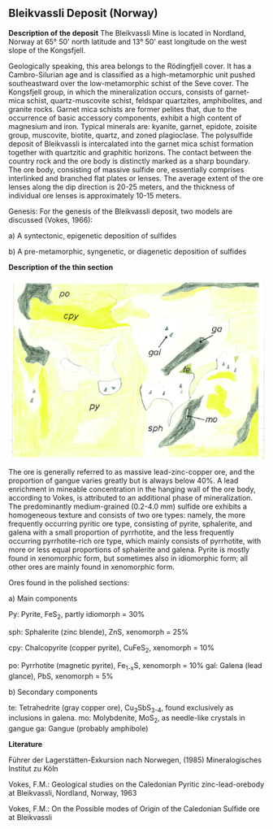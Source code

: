 ## Bleikvassli Deposit (Norway)

**Description of the deposit**
The Bleikvassli Mine is located in Nordland, Norway at 65° 50' north latitude and 13° 50' east longitude on the west slope of the Kongsfjell.

Geologically speaking, this area belongs to the Rödingfjell cover. It has a Cambro-Silurian age and is classified as a high-metamorphic unit pushed southeastward over the low-metamorphic schist of the Seve cover. The Kongsfjell group, in which the mineralization occurs, consists of garnet-mica schist, quartz-muscovite schist, feldspar quartzites, amphibolites, and granite rocks.
Garnet mica schists are former pelites that, due to the occurrence of basic accessory components, exhibit a high content of magnesium and iron.
Typical minerals are: kyanite, garnet, epidote, zoisite group, muscovite, biotite, quartz, and zoned plagioclase.
The polysulfide deposit of Bleikvassli is intercalated into the garnet mica schist formation together with quartzitic and graphitic horizons.
The contact between the country rock and the ore body is distinctly marked as a sharp boundary. The ore body, consisting of massive sulfide ore, essentially comprises interlinked and branched flat plates or lenses. The average extent of the ore lenses along the dip direction is 20-25 meters, and the thickness of individual ore lenses is approximately 10-15 meters.

Genesis: For the genesis of the Bleikvassli deposit, two models are discussed (Vokes, 1966):

a) A syntectonic, epigenetic deposition of sulfides

b) A pre-metamorphic, syngenetic, or diagenetic deposition of sulfides

**Description of the thin section**

![05_Bleikvassli](https://github.com/DinaKlim/OD_RL_notes/blob/main/RL_notes/05_Bleikvassli/5%20Bleikvassli.jpg)

The ore is generally referred to as massive lead-zinc-copper ore, and the proportion of gangue varies greatly but is always below 40%. A lead enrichment in mineable concentration in the hanging wall of the ore body, according to Vokes, is attributed to an additional phase of mineralization. The predominantly medium-grained (0.2-4.0 mm) sulfide ore exhibits a homogeneous texture and consists of two ore types: namely, the more frequently occurring pyritic ore type, consisting of pyrite, sphalerite, and galena with a small proportion of pyrrhotite, and the less frequently occurring pyrrhotite-rich ore type, which mainly consists of pyrrhotite, with more or less equal proportions of sphalerite and galena.
Pyrite is mostly found in xenomorphic form, but sometimes also in idiomorphic form; all other ores are mainly found in xenomorphic form.

Ores found in the polished sections:

a) Main components

Py: Pyrite, FeS<sub>2</sub>, partly idiomorph = 30%

sph: Sphalerite (zinc blende), ZnS, xenomorph = 25%

cpy: Chalcopyrite (copper pyrite), CuFeS<sub>2</sub>, xenomorph = 10%

po: Pyrrhotite (magnetic pyrite), Fe<sub>1-x</sub>S, xenomorph = 10%
gal: Galena (lead glance), PbS, xenomorph = 5%

b) Secondary components

te: Tetrahedrite (gray copper ore), Cu<sub>3</sub>SbS<sub>3-4</sub>, found exclusively as inclusions in galena.
mo: Molybdenite, MoS<sub>2</sub>, as needle-like crystals in gangue
ga: Gangue (probably amphibole)

**Literature**

Führer der Lagerstätten-Exkursion nach Norwegen, (1985) Mineralogisches Institut zu Köln

Vokes, F.M.: Geological studies on the Caledonian Pyritic zinc-lead-orebody at Bleikvassli, Nordland, Norway, 1963

Vokes, F.M.: On the Possible modes of Origin of the Caledonian Sulfide ore at Bleikvassli
